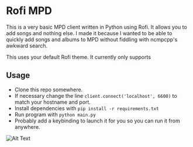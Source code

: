 # Rofi MPD
This is a very basic MPD client written in Python using Rofi. It allows you to add songs and nothing
else. I made it because I wanted to be able to quickly add songs and albums to MPD without fiddling 
with ncmpcpp's awkward search.

This uses your default Rofi theme. It currently only supports

## Usage
* Clone this repo somewhere.
* If necessary change the line `client.connect('localhost', 6600)` to match your hostname and port.
* Install dependencies with `pip install -r requirements.txt`
* Run program with `python main.py`
* Probably add a keybinding to launch it for you so you can run it from anywhere.

![Alt Text](https://files.jakestanger.com/projects/rofi-mpd.gif)
